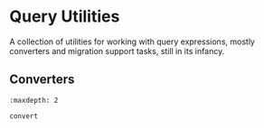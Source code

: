 # Query Utilities

A collection of utilities for working with query expressions, mostly
converters and migration support tasks, still in its infancy.

## Converters
```{toctree}
:maxdepth: 2

convert
```

